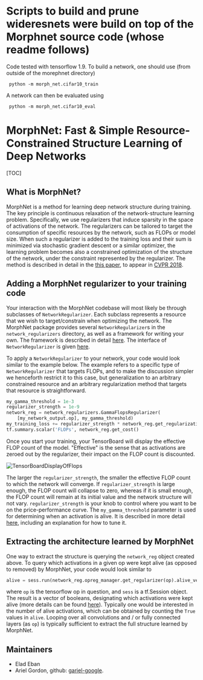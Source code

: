 # Scripts to build and prune wideresnets were build on top of the Morphnet source code (whose readme follows)

Code tested with tensorflow 1.9. To build a network, one should use (from outside of the morephnet directory)
```
 python -m morph_net.cifar10_train
```

A network can then be evaluated using 
```
 python -m morph_net.cifar10_eval
```


# MorphNet: Fast & Simple Resource-Constrained Structure Learning of Deep Networks

[TOC]

## What is MorphNet?

MorphNet is a method for learning deep network structure during training. The
key principle is continuous relaxation of the network-structure learning
problem. Specifically, we use regularizers that induce sparsity in the space of
activations of the network. The regularizers can be tailored to target the
consumption of specific resources by the network, such as FLOPs or model size.
When such a regularizer is added to the training loss and their sum is
minimized via stochastic gradient descent or a similar optimizer, the learning
problem becomes also a constrained optimization of the structure of the network,
under the constraint represented by the regularizer. The method is described in
detail in the [this paper](https://arxiv.org/abs/1711.06798), to appear in [CVPR
2018](http://cvpr2018.thecvf.com/).

## Adding a MorphNet regularizer to your training code

Your interaction with the MorphNet codebase will most likely be through
subclasses of `NetworkRegularizer`. Each subclass represents a resource that we
wish to target/constrain when optimizing the network. The MorphNet package
provides several `NetworkRegularizer`s in the `network_regularizers` directory,
as well as a framework for writing your own. The framework is described in
detail [here](g3doc/regularizers_framework.md). The interface of
`NetworkRegularizer` is given
[here](g3doc/regularizers_framework.md?#network-regularizers).

To apply a `NetworkRegularizer` to your network, your code would look similar to
the example below. The example refers to a specific type of `NetworkRegularizer`
that targets FLOPs, and to make the discussion simpler we henceforth restrict it
to this case, but generalization to an arbitrary constrained resource and an
arbitrary regularization method that targets that resource is straightforward.

```python
my_gamma_threshold = 1e-3
regularizer_strength = 1e-9
network_reg = network_regularizers.GammaFlopsRegularizer(
    [my_network_output.op], my_gamma_threshold)
my_training_loss += regularizer_strength * network_reg.get_regularization_term()
tf.summary.scalar('FLOPs', network_reg.get_cost()
```

Once you start your training, your TensorBoard will display the effective FLOP
count of the model. "Effective" is the sense that as activations are zeroed out
by the regularizer, their impact on the FLOP count is discounted.

![TensorBoardDisplayOfFlops](g3doc/tensorboard.png "Example of the TensorBoard
display of the resource regularized by MorphNet.")

The larger the `regularizer_strength`, the smaller the effective FLOP count to
which the network will converge. If `regularizer_strength` is large enough, the
FLOP count will collapse to zero, whereas if it is small enough, the FLOP count
will remain at its initial value and the network structure will not vary.
`regularizer_strength` is your knob to control where you want to be on the
price-performance curve. The `my_gamma_threshold` parameter is used for
determining when an activation is alive. It is described in more detail
[here](framework/README.md?#the-opregularizer-interface), including
an explanation for how to tune it.

## Extracting the architecture learned by MorphNet

One way to extract the structure is querying the `network_reg` object created
above. To query which activations in a given op were kept alive (as opposed to
removed) by MorphNet, your code would look similar to

```python
alive = sess.run(network_reg.opreg_manager.get_regularizer(op).alive_vector)
```

where `op` is the tensorflow op in question, and `sess` is a tf.Session object.
The result is a vector of booleans, designating which activations were kept
alive (more details can be found
[here](framework/README.md?#the-opregularizer-interface)). Typically
one would be interested in the number of alive activations, which can be
obtained by counting the `True` values in `alive`. Looping over all convolutions
and / or fully connected layers (as `op`) is typically sufficient to extract the
full structure learned by MorphNet.

## Maintainers

* Elad Eban
* Ariel Gordon, github: [gariel-google](https://github.com/gariel-google).
